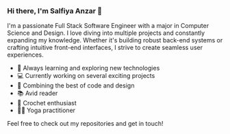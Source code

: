 ### Hi there, I'm Salfiya Anzar 👋

I'm a passionate Full Stack Software Engineer with a major in Computer Science and Design. I love diving into multiple projects and constantly expanding my knowledge. Whether it's building robust back-end systems or crafting intuitive front-end interfaces, I strive to create seamless user experiences.

- 🌱 Always learning and exploring new technologies
- 💻 Currently working on several exciting projects
- 🎨 Combining the best of code and design
- 📚 Avid reader
- 🧶 Crochet enthusiast
- 🧘‍♀️ Yoga practitioner

Feel free to check out my repositories and get in touch!

